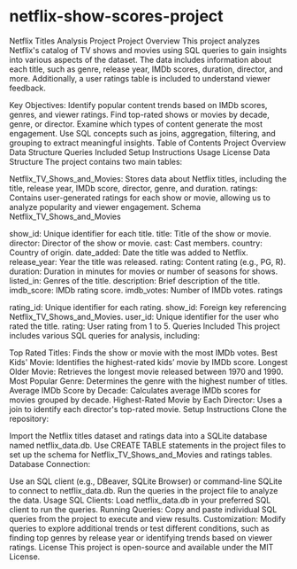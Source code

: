 # netflix-show-scores-project
Netflix Titles Analysis Project
Project Overview
This project analyzes Netflix's catalog of TV shows and movies using SQL queries to gain insights into various aspects of the dataset. The data includes information about each title, such as genre, release year, IMDb scores, duration, director, and more. Additionally, a user ratings table is included to understand viewer feedback.

Key Objectives:
Identify popular content trends based on IMDb scores, genres, and viewer ratings.
Find top-rated shows or movies by decade, genre, or director.
Examine which types of content generate the most engagement.
Use SQL concepts such as joins, aggregation, filtering, and grouping to extract meaningful insights.
Table of Contents
Project Overview
Data Structure
Queries Included
Setup Instructions
Usage
License
Data Structure
The project contains two main tables:

Netflix_TV_Shows_and_Movies: Stores data about Netflix titles, including the title, release year, IMDb score, director, genre, and duration.
ratings: Contains user-generated ratings for each show or movie, allowing us to analyze popularity and viewer engagement.
Schema
Netflix_TV_Shows_and_Movies

show_id: Unique identifier for each title.
title: Title of the show or movie.
director: Director of the show or movie.
cast: Cast members.
country: Country of origin.
date_added: Date the title was added to Netflix.
release_year: Year the title was released.
rating: Content rating (e.g., PG, R).
duration: Duration in minutes for movies or number of seasons for shows.
listed_in: Genres of the title.
description: Brief description of the title.
imdb_score: IMDb rating score.
imdb_votes: Number of IMDb votes.
ratings

rating_id: Unique identifier for each rating.
show_id: Foreign key referencing Netflix_TV_Shows_and_Movies.
user_id: Unique identifier for the user who rated the title.
rating: User rating from 1 to 5.
Queries Included
This project includes various SQL queries for analysis, including:

Top Rated Titles: Finds the show or movie with the most IMDb votes.
Best Kids' Movie: Identifies the highest-rated kids’ movie by IMDb score.
Longest Older Movie: Retrieves the longest movie released between 1970 and 1990.
Most Popular Genre: Determines the genre with the highest number of titles.
Average IMDb Score by Decade: Calculates average IMDb scores for movies grouped by decade.
Highest-Rated Movie by Each Director: Uses a join to identify each director's top-rated movie.
Setup Instructions
Clone the repository:



Import the Netflix titles dataset and ratings data into a SQLite database named netflix_data.db.
Use CREATE TABLE statements in the project files to set up the schema for Netflix_TV_Shows_and_Movies and ratings tables.
Database Connection:

Use an SQL client (e.g., DBeaver, SQLite Browser) or command-line SQLite to connect to netflix_data.db.
Run the queries in the project file to analyze the data.
Usage
SQL Clients: Load netflix_data.db in your preferred SQL client to run the queries.
Running Queries: Copy and paste individual SQL queries from the project to execute and view results.
Customization: Modify queries to explore additional trends or test different conditions, such as finding top genres by release year or identifying trends based on viewer ratings.
License
This project is open-source and available under the MIT License.
